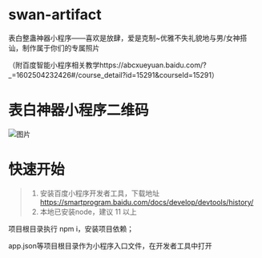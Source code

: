 # swan-artifact

表白整蛊神器小程序——喜欢是放肆，爱是克制~优雅不失礼貌地与男/女神搭讪，制作属于你们的专属照片

（附百度智能小程序相关教学https://abcxueyuan.baidu.com/?_=1602504232426#/course_detail?id=15291&courseId=15291）

# 表白神器小程序二维码
![图片](https://b.bdstatic.com/miniapp/assets/images/artifact/xj.png)

# 快速开始
> 1. 安装百度小程序开发者工具，下载地址 https://smartprogram.baidu.com/docs/develop/devtools/history/
> 2. 本地已安装node，建议 11 以上

项目根目录执行 npm i，安装项目依赖；

app.json等项目根目录作为小程序入口文件，在开发者工具中打开

